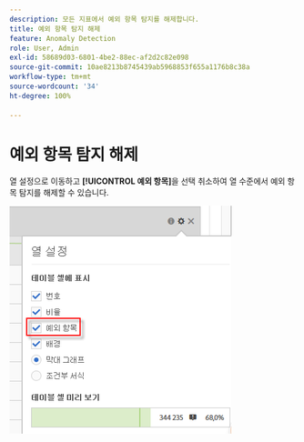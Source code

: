 ```yaml
---
description: 모든 지표에서 예외 항목 탐지를 해제합니다.
title: 예외 항목 탐지 해제
feature: Anomaly Detection
role: User, Admin
exl-id: 58689d03-6801-4be2-88ec-af2d2c82e098
source-git-commit: 10ae8213b8745439ab5968853f655a1176b8c38a
workflow-type: tm+mt
source-wordcount: '34'
ht-degree: 100%

---
```


# 예외 항목 탐지 해제

열 설정으로 이동하고 **[!UICONTROL 예외 항목]**&#x200B;을 선택 취소하여 열 수준에서 예외 항목 탐지를 해제할 수 있습니다.

![](assets/turnoff_anomalies.png)
